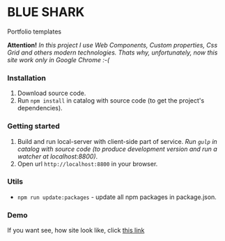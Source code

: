 # BLUE SHARK

Portfolio templates

**Attention!** *In this project I use Web Components, Custom properties, Css Grid and others modern technologies. Thats why, unfortunately, now this site work only in Google Chrome :-(*


### Installation

1. Download source code.
2. Run `npm install` in catalog with source code (to get the project's dependencies).


### Getting started

1. Build and run local-server with client-side part of service.
*Run `gulp` in catalog with source code (to produce development version and run a watcher at localhost:8800)*.
2. Open url `http://localhost:8800` in your browser.


### Utils

- `npm run update:packages` - update all npm packages in package.json.


### Demo

If you want see, how site look like, click [this link](http://kanastasiya.github.io/BLUE_SHARK)
